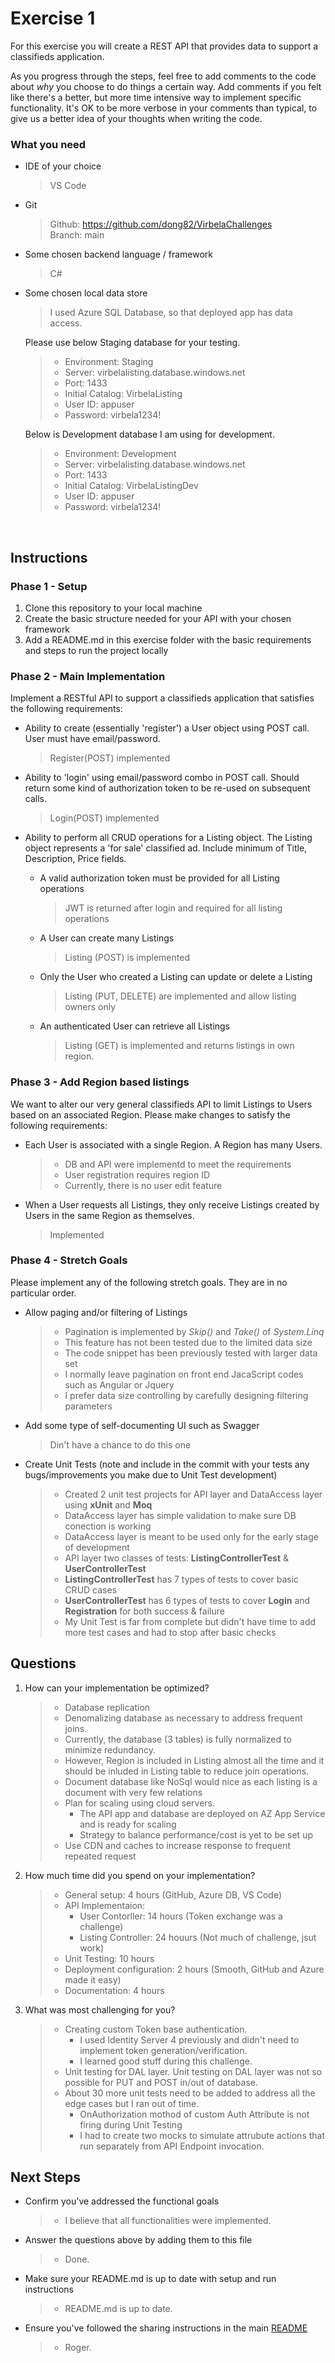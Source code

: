 # Exercise 1 #

For this exercise you will create a REST API that provides data to support a classifieds application.

As you progress through the steps, feel free to add comments to the code about *why* you choose to do things a certain way. Add comments if you felt like there's a better, but more time intensive way to implement specific functionality. It's OK to be more verbose in your comments than typical, to give us a better idea of your thoughts when writing the code.

### What you need ###

* IDE of your choice
	> VS Code <br>
* Git
	> Github: https://github.com/dong82/VirbelaChallenges <br>
	> Branch: main <br>
* Some chosen backend language / framework
	> C# <br>
* Some chosen local data store
	> I used Azure SQL Database, so that deployed app has data access. <br>

	Please use below Staging database for your testing.
	<br>
	> * Environment: Staging <br>
	> * Server: virbelalisting.database.windows.net <br>
	> * Port: 1433 <br>
	> * Initial Catalog: VirbelaListing <br>
	> * User ID: appuser <br>
	> * Password: virbela1234! <br>

	Below is Development database I am using for development.
	<br>
	> * Environment: Development <br>
	> * Server: virbelalisting.database.windows.net <br>
	> * Port: 1433 <br>
	> * Initial Catalog: VirbelaListingDev <br>
	> * User ID: appuser <br>
	> * Password: virbela1234! <br>

<br>

## Instructions ##

### Phase 1 - Setup ###

 1. Clone this repository to your local machine
 1. Create the basic structure needed for your API with your chosen framework
 1. Add a README.md in this exercise folder with the basic requirements and steps to run the project locally

### Phase 2 - Main Implementation ###

Implement a RESTful API to support a classifieds application that satisfies the following requirements:

 * Ability to create (essentially 'register') a User object using POST call. User must have email/password.
	> Register(POST) implemented

 * Ability to 'login' using email/password combo in POST call. Should return some kind of authorization token to be re-used on subsequent calls.
	> Login(POST) implemented

 * Ability to perform all CRUD operations for a Listing object. The Listing object represents a 'for sale' classified ad. Include minimum of Title, Description, Price fields.
 	* A valid authorization token must be provided for all Listing operations
		> JWT is returned after login and required for all listing operations
 	* A User can create many Listings
	 	> Listing (POST) is implemented
 	* Only the User who created a Listing can update or delete a Listing
	 	> Listing (PUT, DELETE) are implemented and allow listing owners only
 	* An authenticated User can retrieve all Listings
	 	> Listing (GET) is implemented and returns listings in own region.

### Phase 3 - Add Region based listings ###

We want to alter our very general classifieds API to limit Listings to Users based on an associated Region. Please make changes to satisfy the following requirements:

 * Each User is associated with a single Region. A Region has many Users.
	> * DB and API were implementd to meet the requirements <br>
	> * User registration requires region ID <br>
	> * Currently, there is no user edit feature <br>
 * When a User requests all Listings, they only receive Listings created by Users in the same Region as themselves.
	> Implemented <br>

### Phase 4 - Stretch Goals ###

Please implement any of the following stretch goals. They are in no particular order.

 * Allow paging and/or filtering of Listings
	> * Pagination is implemented by *Skip()* and *Take()* of *System.Linq* <br>
	> * This feature has not been tested due to the limited data size
	> * The code snippet has been previously tested with larger data set <br>
	> * I normally leave pagination on front end JacaScript codes such as Angular or Jquery <br>
	> * I prefer data size controlling by carefully designing filtering parameters <br>

 * Add some type of self-documenting UI such as Swagger
	> Din't have a chance to do this one

 * Create Unit Tests (note and include in the commit with your tests any bugs/improvements you make due to Unit Test development)
	> * Created 2 unit test projects for API layer and DataAccess layer using **xUnit** and **Moq** <br>
	> * DataAccess layer has simple validation to make sure DB conection is working <br>
	> * DataAccess layer is meant to be used only for the early stage of development <br>
	> * API layer two classes of tests: **ListingControllerTest** & **UserControllerTest** <br>
	> * **ListingControllerTest** has 7 types of tests to cover basic CRUD cases <br>
	> * **UserControllerTest** has 6 types of tests to cover **Login** and **Registration** for both success & failure <br>
	> * My Unit Test is far from complete but didn't have time to add more test cases and had to stop after basic checks <br>

## Questions ##

 1. How can your implementation be optimized?
	> * Database replication <br>
	> * Denomalizing database as necessary to address frequent joins. <br>
	> * Currently, the database (3 tables) is fully normalized to minimize redundancy. <br>
	> * However, Region is included in Listing almost all the time and it should be inluded in Listing table to reduce join operations. <br>
	> * Document database like NoSql would nice as each listing is a document with very few relations <br>
	> * Plan for scaling using cloud servers. <br>
	> 	* The API app and database are deployed on AZ App Service and is ready for scaling <br>
	> 	* Strategy to balance performance/cost is yet to be set up <br>	
	> * Use CDN and caches to increase response to frequent repeated request <br>

 1. How much time did you spend on your implementation?
	> * General setup: 4 hours (GitHub, Azure DB, VS Code) <br>
	> * API Implementaion: <br>
	> 	* User Contorller: 14 hours (Token exchange was a challenge) <br>
	>	* Listing Controller: 24 houurs (Not much of challenge, jsut work) <br>
	> * Unit Testing: 10 hours <br>
	> * Deployment configuration: 2 hours (Smooth, GitHub and Azure made it easy) <br>
	> * Documentation: 4 hours <br>

 1. What was most challenging for you?
	> * Creating custom Token base authentication. <br>
	>	* I used Identity Server 4 previously and didn't need to implement token generation/verification. <br>
	> 	* I learned good stuff during this challenge. <br>
	> * Unit testing for DAL layer. Unit testing on DAL layer was not so possible for PUT and POST in/out of database. <br>
	> * About 30 more unit tests need to be added to address all the edge cases but I ran out of time. <br>
	> 	* OnAuthorization mothod of custom Auth Attribute is not firing during Unit Testing <br>
	> 	* I had to create two mocks to simulate attrubute actions that run separately from API Endpoint invocation. <br>

## Next Steps ##

* Confirm you've addressed the functional goals
	> * I believe that all functionalities were implemented.
* Answer the questions above by adding them to this file
	> * Done.
* Make sure your README.md is up to date with setup and run instructions
	> * README.md is up to date.
* Ensure you've followed the sharing instructions in the main [README](../README.md)
	> * Roger.
